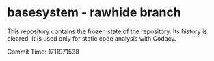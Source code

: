 # basesystem - rawhide branch

This repository contains the frozen state of the repository.
Its history is cleared. It is used only for static code
analysis with Codacy.

Commit Time: 1711971538